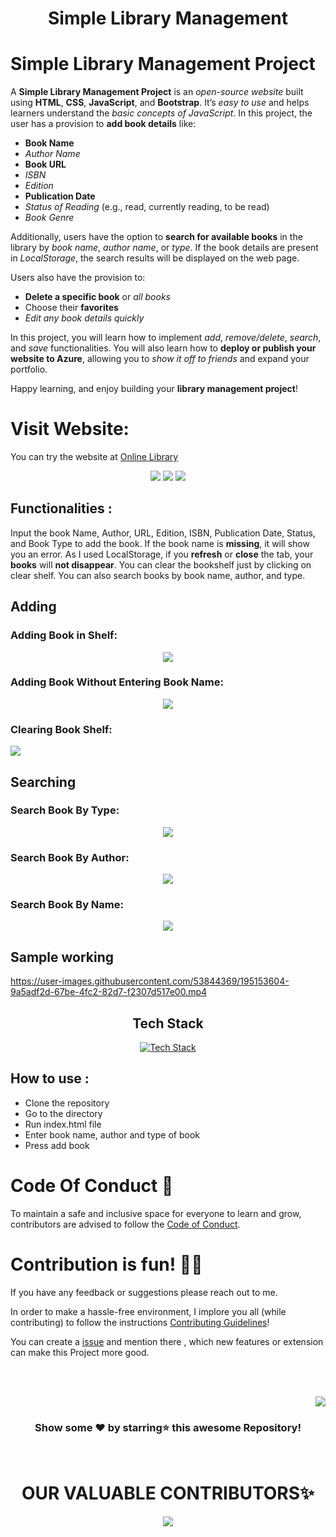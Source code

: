 <div align="center">
<h1> Simple Library Management </h1>
</div>

# Simple Library Management Project

A **Simple Library Management Project** is an *open-source website* built using **HTML**, **CSS**, **JavaScript**, and **Bootstrap**. It’s *easy to use* and helps learners understand the *basic concepts of JavaScript*. In this project, the user has a provision to **add book details** like:

- **Book Name**
- *Author Name*
- **Book URL**
- *ISBN*
- *Edition*
- **Publication Date**
- *Status of Reading* (e.g., read, currently reading, to be read)
- *Book Genre*

Additionally, users have the option to **search for available books** in the library by *book name*, *author name*, or *type*. If the book details are present in *LocalStorage*, the search results will be displayed on the web page.

Users also have the provision to:
- **Delete a specific book** or *all books*
- Choose their **favorites**
- *Edit any book details quickly*

In this project, you will learn how to implement *add*, *remove/delete*, *search*, and *save* functionalities. You will also learn how to **deploy or publish your website to Azure**, allowing you to *show it off to friends* and expand your portfolio.

Happy learning, and enjoy building your **library management project**!

# Visit Website:

You can try the website at [Online Library](https://delightful-coast-00b51a700.1.azurestaticapps.net/)

<p align="center">
<img src="https://user-images.githubusercontent.com/114664734/198336464-836cce97-3ae2-4bb7-9b67-0237017fa890.png">
<img src="https://user-images.githubusercontent.com/114664734/198337311-3a82c12f-f0dc-40f9-9a3e-d74e1554388b.png">
<img src="https://github.com/samipak458/Simple-Library-Managment/assets/52650290/a2469e16-5f29-4f54-a4a3-aeb3d208ff59">	
</p>

## Functionalities :

Input the book Name, Author, URL, Edition, ISBN, Publication Date, Status, and Book Type to add the book. If the book name is **missing**, it will show you an error. As I used LocalStorage, if you **refresh** or **close** the tab, your **books** will **not disappear**. You can clear the bookshelf just by clicking on clear shelf. You can also search books by book name, author, and type.

## Adding

### Adding Book in Shelf:

<p align="center">
<img src="https://user-images.githubusercontent.com/72745563/193397827-07ee2ced-da5f-45ca-af3c-859444b04385.png">
</p>

### Adding Book Without Entering Book Name:

<p align="center">
<img src="https://user-images.githubusercontent.com/72745563/193397865-272abcb4-ee3f-4996-a738-27cbc8f31406.png">
</p>

### Clearing Book Shelf:

<img src="https://user-images.githubusercontent.com/72745563/193404992-6b48eb39-e5c3-4831-89a0-3683cf8ce03a.png">
</p>

## Searching

### Search Book By Type:

<p align="center">
<img src="https://user-images.githubusercontent.com/52650290/188080738-190d7032-7494-4d38-94aa-f9ab45b091e3.png">
</p>

### Search Book By Author:

<p align="center">
<img src="https://user-images.githubusercontent.com/52650290/188081091-dafe73b6-6166-4ba7-9348-073b00c8b816.png">
</p>

### Search Book By Name:

<p align="center">
<img src="https://user-images.githubusercontent.com/52650290/188081402-3973c542-cfac-496e-89a9-690cdb90f779.png">
</p>

## Sample working

https://user-images.githubusercontent.com/53844369/195153604-9a5adf2d-67be-4fc2-82d7-f2307d517e00.mp4

<div align="center">
  <h2>Tech Stack</h2>
</div>

<div align="center">
  <a href="https://github-readme-tech-stack.vercel.app/api/cards?theme=github_dark_green&lineCount=2&line1=html5,html,0;bootstrap,bootstrap,0;javascript,javascript,0&title=This%20Project%27s%20Tech%20Stack">
    <img src="https://github-readme-tech-stack.vercel.app/api/cards?theme=github_dark_green&lineCount=2&line1=html5,html,0;bootstrap,bootstrap,0;javascript,javascript,0&title=This%20Project%27s%20Tech%20Stack" title="Tech Stack">
  </a>
</div>

## How to use :

- Clone the repository
- Go to the directory
- Run index.html file
- Enter book name, author and type of book
- Press add book

# Code Of Conduct 📜

To maintain a safe and inclusive space for everyone to learn and grow, contributors are advised to follow the [Code of Conduct](https://github.com/samipak458/Simple-Library-Managment/blob/main/CODE_OF_CONDUCT.md).

# Contribution is fun! ✌🏼

If you have any feedback or suggestions please reach out to me.

In order to make a hassle-free environment, I implore you all (while contributing) to follow the instructions [Contributing Guidelines](https://github.com/samipak458/Simple-Library-Managment/blob/main/CONTRIBUTING.md)!

You can create a <a href="https://github.com/samipak458/Simple-Library-Managment/issues">issue</a> and mention there , which new features or extension can make this Project more good.

<!-- ------------------------------------------------------------------------------------------------------------------------------------------------------------------ -->

<br>
  
<br>

<p align="right"><a href="#top"><img src="https://img.shields.io/badge/-Back%20to%20Top-red?style=for-the-badge" /></a></p>

<div align="center">

### Show some ❤️ by starring⭐ this awesome Repository!

</div>
  
<br>

<h1 align=center> OUR VALUABLE CONTRIBUTORS✨ </h1>
<p align="center">
  
	
<a href="https://github.com/samipak458/Simple-Library-Managment/graphs/contributors">
  <img src="https://contrib.rocks/image?repo=samipak458/Simple-Library-Managment" />
</a>
